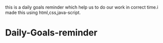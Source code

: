 this is a daily goals reminder which help us to do our work in correct time.i made this using html,css,java-script.
# Daily-Goals-reminder
